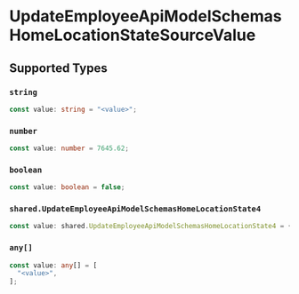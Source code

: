 # UpdateEmployeeApiModelSchemasHomeLocationStateSourceValue


## Supported Types

### `string`

```typescript
const value: string = "<value>";
```

### `number`

```typescript
const value: number = 7645.62;
```

### `boolean`

```typescript
const value: boolean = false;
```

### `shared.UpdateEmployeeApiModelSchemasHomeLocationState4`

```typescript
const value: shared.UpdateEmployeeApiModelSchemasHomeLocationState4 = {};
```

### `any[]`

```typescript
const value: any[] = [
  "<value>",
];
```

